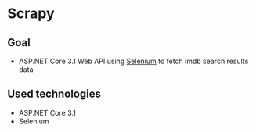 # Scrapy
## Goal
- ASP.NET Core 3.1 Web API using [Selenium](https://selenium.dev/) to fetch imdb search results data
## Used technologies
- ASP.NET Core 3.1
- Selenium
